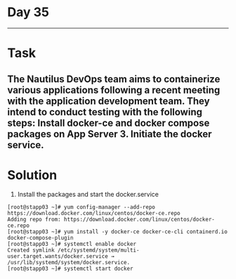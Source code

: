 # Day 35 
---
# Task
The Nautilus DevOps team aims to containerize various applications following a recent meeting with the application development team. They intend to conduct testing with the following steps:
Install docker-ce and docker compose packages on App Server 3.
Initiate the docker service.
---
# Solution
1. Install the packages and start the docker.service
```
[root@stapp03 ~]# yum config-manager --add-repo https://download.docker.com/linux/centos/docker-ce.repo   
Adding repo from: https://download.docker.com/linux/centos/docker-ce.repo
[root@stapp03 ~]# yum install -y docker-ce docker-ce-cli containerd.io docker-compose-plugin
[root@stapp03 ~]# systemctl enable docker
Created symlink /etc/systemd/system/multi-user.target.wants/docker.service → /usr/lib/systemd/system/docker.service.
[root@stapp03 ~]# systemctl start docker
```
